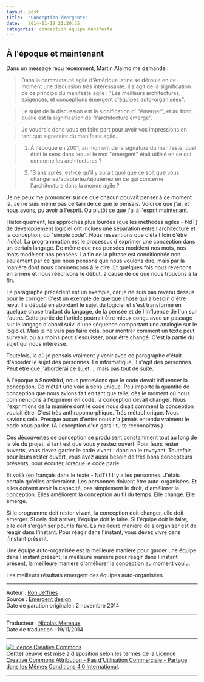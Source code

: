 ```yaml
---
layout: post
title:  "Conception émergente"
date:   2014-11-19 21:20:55
categories: conception équipe manifeste
---
```


## À l'époque et maintenant

Dans un message reçu récemment, Martin Alaimo me demande :

> Dans la communauté agile d'Amérique latine se déroule en ce moment une discussion très intéressante. Il s'agit de la signification de ce principe du manifeste agile : "Les meilleurs architectures, exigences, et conceptions émergent d'équipes auto-organisées".  

> Le sujet de la discussion est la signification d' "émerger", et au fond, quelle est la signification de "l'architecture émerge".

> Je voudrais donc vous en faire part pour avoir vos impressions en tant que signataire du manifeste agile.

> 1. À l'époque en  2001, au moment de la signature du manifeste, quel était le sens dans lequel le mot "émergent" était utilisé en ce qui concerne les architectures ?

> 2. 13 ans après, est-ce qu'il y aurait quoi que ce soit que vous changeriez/adapteriez/ajouteriez en ce qui concerne l'architecture dans la monde agile ?

Je ne peux me prononcer sur ce que chacun pouvait penser à ce moment là. Je ne suis même pas certain de ce que je pensais. Voici ce que j'ai, et nous avons, pu avoir à l'esprit. Ou plutôt ce que j'ai à l'esprit maintenant.

Historiquement, les approches plus lourdes (que les méthodes agiles - NdT) de développement logiciel ont inclues une séparation entre l'architecture et la conception, du "simple code". Nous ressentions que c'était loin d'être l'idéal. La programmation est le processus d'exprimer une conception dans un certain langage. De même que nos pensées modèlent nos mots, nos mots modèlent nos pensées. La fin de la phrase est conditionnée non seulement par ce que nous pensons que nous voulons dire, mais par la manière dont nous commençons à le dire. Et quelques fois nous revenons en arrière et nous réécrivons le début, à cause de ce que nous trouvons à la fin.

Le paragraphe précédent est un exemple, car je ne suis pas revenu dessus pour le corriger. C'est un exemple de quelque chose qui a besoin d'être revu. Il a débuté en abordant le sujet du logiciel et s'est transformé en quelque chose traitant du langage, de la pensée et de l'influence de l'un sur l'autre. Cette partie de l'article pourrait être mieux conçu avec un passage sur le langage d'abord suivi d'une séquence comportant une analogie sur le logiciel. Mais je ne vais pas faire cela, pour montrer comment un texte peut survenir, ou au moins peut s'esquisser, pour être changé. C'est la partie du sujet qui nous intéresse.

Toutefois, là où je pensais vraiment y venir avec ce paragraphe c'était d'aborder le sujet des personnes. En informatique, il s'agit des personnes. Peut être que j'aborderai ce sujet ... mais pas tout de suite.

À l'époque à Snowbird, nous percevions que le code devait influencer la conception. Ce n'était une voie à sens unique. Peu importe la quantité de conception que nous avions fait en tant que telle, dès le moment où nous commencions à l'exprimer en code, la conception devait changer. Nous l'exprimions de la manière dont le code nous disait comment la conception voulait être. C'est très anthropomorphique. Trés métaphorique. Nous savions cela. Presque aucun d'entre nous n'a jamais entendu vraiment le code nous parler. (À l'exception d'un gars : tu te reconnaitras.)

Ces découvertes de conception se produisent constamment tout au long de la vie du projet, si tant est que vous y restez ouvert. Pour leurs rester ouverts, vous devez garder le code vivant : donc en le revoyant. Toutefois, pour leurs rester ouvert, vous avez aussi besoin de très bons concepteurs présents, pour écouter, lorsque le code parle.

Et voilà (en français dans le texte - NdT) ! Il y a les personnes. J'étais certain qu'elles arriveraient. Les personnes doivent être auto-organisées. Et elles doivent avoir la capacité, pas simplement le droit, d'améliorer la conception. Elles améliorent la conception au fil du temps. Elle change. Elle émerge.

Si le programme doit rester vivant, la conception doit changer, elle doit émerger. Si cela doit arriver, l'équipe doit le faire. Si l'équipe doit le faire, elle doit s'organiser pour le faire. La meilleure manière de s'organiser est de réagir dans l'instant. Pour réagir dans l'instant, vous devez vivre dans l'instant présent.

Une équipe auto-organisée est la meilleure manière pour garder une équipe dans l'instant présent, la meilleure manière pour réagir dans l'instant présent, la meilleure manière d'améliorer la conception au moment voulu.

Les meilleurs résultats émergent des équipes auto-organisées.

---
Auteur : [Ron Jeffries](http://www.xprogramming.com/)  
Source : [Emergent design](http://xprogramming.com/articles/emergent-design/)  
Date de parution originale : 2 novembre 2014  

---
Traducteur : [Nicolas Mereaux](http://www.les-traducteurs-agiles.org/traducteurs.html)  
Date de traduction : 19/11/2014  

---

<a rel="license" href="http://creativecommons.org/licenses/by-nc-sa/4.0/"><img alt="Licence Creative Commons" style="border-width:0" src="http://i.creativecommons.org/l/by-nc-sa/4.0/88x31.png" /></a><br />Ce(tte) oeuvre est mise à disposition selon les termes de la <a rel="license" href="http://creativecommons.org/licenses/by-nc-sa/4.0/">Licence Creative Commons Attribution - Pas d'Utilisation Commerciale - Partage dans les Mêmes Conditions 4.0 International</a>.

---

